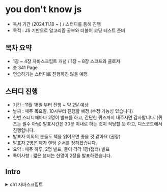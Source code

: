 # you don't know js

- 독서 기간 (2024.11.18 ~ ) / 스터디를 통해 진행
- 목적 : JS 기반으로 알고리즘 공부와 더불어 코딩 테스트 준비

## 목차 요약

- 1장 ~ 4장 자바스크립트 개념 / 1장 ~ 8장 스코프와 클로저
- 총 341 Page
- 연습하기는 스터디로 진행하진 않을 예정

## 스터디 진행

- 기간 : 11월 18일 부터 진행 ~ 약 2달 예상
- 날짜 : 매주 목요일, 10시부터 진행할 예정 (수정 가능성 있습니다)
- 한번 스터디때마다 2명이 발표를 하고, 간단한 퀴즈까지 내주시면 감사합니다. (퀴즈는 필수 아님)
  발표시간은 30분 이내로 하는 것이 적당할 듯 하고, 디스코드에서 진행합니다.
- 발표자 이외의 분들도 책을 읽어오면 좋을 것 같아요 (권장)
- 발표자 2명은 제가 랜덤 순서를 정하겠습니다.
- 요약 : 매주 하루, 2명 발표, 둘이 각각 1장(챕터) 발표
- 특이사항 : 짧은 챕터는 한명이 2장을 발표하겠습니다.

## Intro

<details>
  <summary>ch1 자바스크립트</summary>

자바스크립트에 마스터는 없습니다. 더 익숙해지고 친해질 수 있습니다.
이 책은 자바스크립트와 가까워지기 위한 여행이 될 것 입니다.

## 1.1 책에 대하여

자바스크립트 정복은 목적지가 아니라 바라봐야할 방향입니다.
조급하게 이 책을 후딱 읽고 끝낸다는 마음보다, 천천히 인내와 끈기를 갖고 읽기 바랍니다.

## 1.2 이름의 유래

자바 사용자에게 마케팅하기 위해 자바 + (가벼운)스크립트 언어 라는 의미로 만들어졌습니다.

TC39에서 지정하고 공식화된 명칭은 ECMAScript 입니다.
ES6는 ECMAScript 2015로도 불립니다. (ES6는 2015년에 나왔기 때문)

> 자바스크립트와 자바의 관계는 햄스터와 햄의 관계와 같습니다.

## 1.3 명세서

TC39는 js를 관리하는 운영 위원회입니다.
제안 단계는 0 ~ 4단계로 나뉩니다.

누구나 제안을 할 수 있지만, TC39의 승인을 받아야합니다. (https://github.com/tc39/proposals)

js는 버전이 없습니다. 공식적인 표준 js는 오직 하나입니다.

모든 브라우저, 디바이스 제조사는 단 하나뿐인 명세서를 기준으로 js 구현체를 만듭니다.

### JS를 지배하는 웹

JS 구현체를 만들 때 가장 중요시 되는 분야는 역시나 웹 환경입니다.

JS 엔진 제조사들은 js 구현체를 만들 때, 여러 상황에 대한 엣지 케이스를 고려하여 발전해 왔습니다.

이런 상황에서 JS 명세서가 업데이트 되었을 때, 엔진 제조사들은 명세서를 준수하도록 엔진을 업데이트 하거나 명세서 개정안을 자사 엔진에 반영하지 않겠다는 결정을 합니다.

만약 자사 엔진에 반영하지 않는다고 했을 때에는, TC39 위원회는 종종 기존 결정을 철회하고 명세서를 웹에 맞게 수정합니다. (ex. contains -> includes, flatten -> flat)

### JS지만 JS가 아닌 웹 전용 문법 (feat: alert)

```javascript
alert("Hello, World!");
```

이 코드는 **모든 웹** 전용 문법입니다. (alert는 브라우저에서만 동작합니다.)

브라우저 엔진, Node js 등과 같이 JS가 실행되는 환경은 전역 스코프에 API를 추가해 자체적으로 사용할 수 있는 기능을 제공합니다. (ex. alert)

alert 말고도 다양한 API가 있습니다. (ex. fetch, getCurrentLocation)

node js는 브라우저에서 사용할 수 없는 API를 제공합니다. (ex. fs, http)

우리가 자주 사용하는 console.log도 브라우저에서만 사용할 수 있는 API입니다.

이 처럼 console.log 코드를 본다면 호출은 JS지만, console.log는 명세서에 없는 웹 전용 문법이라는 것을 알 수 있습니다.

### 모든 코드가 JS인 것은 아닙니다.

개발자 도구의 경우 가장 중요시하는 것은 DX입니다. (Developer Experience)

그렇기 때문에 개발자 도구에서의 결과가 JS 명세서와 일치하지 않을 수 있습니다.

예를 들어 "전역 스코프 최상위 레벨에서 let과 const로 변수 여러 개를 선언했을 때 작동 방식"은 실제 명세서와는 다를 수 있습니다.

정확한 내용을 알고 싶다면 명세서를 참고해야합니다.

## 1.4 JS의 다양한 얼굴

프로그래밍에서는 "패러다임" 이라는 용어를 통해, 코드를 어떤식으로 작성할지에 대한 방법론을 제시합니다.

대표적인 패러다임은 다음과 같습니다.

- 절차적 프로그래밍 : 코드가 탑다운이면서 선현적으로 구조화, 이때 프로시저라 불리는 코드 단위에 미리 정해진 일련의 연산을 작성합니다.
- 객체지향 프로그래밍 : 코드를 클래스 단위로 구조화, 클래스는 데이터와 동작을 함께 묶어서 관리합니다.
- 함수형 프로그래밍 : 코드를 함수 단위로 구조화, 이때 함수는 순수하고 불변적이어야합니다. 또한 함수 자체가 값이 될 수 있습니다.

패러다임에 옳고 그름은 없습니다. 어떤 패러다임이든 적절한 상황이 있습니다.

특정 언어의 경우 지향하는 패러다임이 있지만 (C언어는 절차적, Java는 객체지향) JS는 다양한 패러다임을 지원합니다. 이를 다중 패러다임 언어라고 합니다.

## 1.5 하위 호환성과 상위 호환성

JS는 하위 호환성을 중요시합니다. (ex. ES6 코드는 ES5 엔진에서도 동작해야합니다.)

TC39 위원회는 새로운 기능을 추가할 때, 기존 코드와 충돌이 없도록 설계합니다. 그리고 "우리는 절대 웹을 망치지 않을 것이다" 라는 신념을 가지고 있습니다.

이에 장점만 있는 것은 아닙니다. 단점으로는 한번의 실수로 영원히 고치지 못하는 명세가 발생할 수 있습니다. 그만큼 엄격한 기준과 테스트를 필요로 합니다.

다만 예외적인 경우도 있습니다만, 매우 드물고 특별한 경우입니다.

이와 반대개념인 상위 호환성에 대해 알아보겠습니다.

일단 JS는 상위 호환성을 지향하지 않습니다. 상위 호환성을 지원하는 대표적인 예시는 HTML과 CSS입니다.

HTML과 CSS에서는 본질상 선언적이므로, 인식되지 않는 선언은 무시하고 넘어갑니다.

### 간극을 메우는 노력

JS는 상위 호환성을 보장하지 않기에 오래된 엔진에서는 최신 기능을 사용할 수 없습니다. 이런 문제를 해결하기 위해 방법이 있습니다.

- 폴리필 : ES6 이상의 기능을 ES5 이하에서 사용할 수 있도록 도와주는 코드 조각입니다. (ex. core-js)
- 트랜스파일 : 코드를 변환하는 과정을 말합니다. (ex. babel)

바벨은 오래된 엔진에서도 최신 기능을 사용할 수 있도록 도와줍니다.

```javascript
// ES6
if (true) {
  let x = 2;
  console.log(x);
} else {
  let x = 3;
  console.log(x);
}
// let은 블록 스코프를 가지기 때문에 x는 블록 내부에서만 유효합니다.

// ES5 (바벨을 통해 변환된 코드)
var x$0, x$1;
if (true) {
  x$0 = 2;
  console.log(x);
} else {
  x$1 = 3;
  console.log(x);
}
```

그럼 그냥 옛날 방식으로 코딩하면 되지 않을까요? 그렇지 않습니다.

- ES6 이상의 기능은 코드를 더 명확하게 만들어줍니다.

이런 이유로 ES6 이상의 기능을 사용하는 것이 좋습니다. (다만, 폴리필과 트랜스파일을 통해 호환성을 지키는 것이 중요합니다.)

### 폴리필을 활용해서 극복하기

상위 호환성 문제가 새로운 문법이 아닌 근래에 추가되었지만, 아직 지원하지 않는 API 일 경우 폴리필을 사용할 수 있습니다.

```javascript
// finally 메서드는 ES6에 추가된 메서드입니다.
// 이 메서드는 Promise가 성공하든 실패하든 무조건 실행됩니다.

// 폴리필을 사용하지 않은 코드
promise
  .then(() => {
    // 성공
  })
  .catch(() => {
    // 실패
  })
  .finally(() => {
    // 무조건 실행
  });

// finally 메서드를 사용하기 위한 폴리필
if (typeof Promise.prototype.finally !== "function") {
  Promise.prototype.finally = function (callback) {
    return this.then(
      (value) => Promise.resolve(callback()).then(() => value),
      (reason) =>
        Promise.resolve(callback()).then(() => {
          throw reason;
        })
    );
  };
}
```

폴리필에 대한 정보는 ES-Shim Repository에서 확인할 수 있습니다.

## 1.6 인터프리터 이해하기

인터프리터 언어 vs 컴파일러 언어

- 인터프리터 언어 : 코드를 한 줄씩 읽어가며 실행합니다. (ex. JS, Python)
- 컴파일러 언어 : 코드를 한 번에 컴파일하고 실행합니다. (ex. C, C++)

장단점은 다음과 같습니다.

- 인터프리터 언어 : 빠른 개발, 느린 실행 (실행 시간이 오래 걸릴 수 있음, 최적화가 어려울 수 있음)
- 컴파일러 언어 : 느린 개발, 빠른 실행 (컴파일 시간이 오래 걸릴 수 있음)

인터프리터 언어는 한 줄씩 읽기 때문에, 만약 5번째 줄에서 오류가 발생하면 1 ~ 4번째 줄까지는 실행이 되고 오류를 발경하지 못합니다. 근데 이렇게 오류 발견을 미루는 것은 때에 따라서는 문제가 될 수 있습니다.

**파싱(Parsing)**

파싱이라는 단계를 거치는 언어도 있습니다. 만약 파싱 단계가 있다면 5번째 줄에 오류를 사전에 발견하여 오류를 수정할 수 있습니다.

이렇게 된다면 syntax error(혹은 static error)를 미리 발견할 수 있습니다.

파싱이 끝난 후에는 파싱 결과인 AST(Abstract Syntax Tree)를 바탕으로 실행 단계로 넘어갑니다. 이런 파싱의 역할로 인해 파싱하는 언어는 컴파일 언어라고 통용되기도 합니다.

그럼 JS도 파싱을 거치는 언어인데, 컴파일 언어일까요? 대답은 컴파일 언어에 가깝다 입니다.

js -> 파싱(추상 구문 트리) -> 컴파일(바이트 코드) -> 실행

**JS로 만든 코드의 실행 절차**

1. 작성된 코드는 바벨이 트랜스파일합니다. 이후 번들러(webpack)가 코드를 하나로 묶습니다. 이 결과를 JS 엔진으로 보냅니다.
2. JS 엔진은 코드를 실행하기 전에 파싱합니다. 이때 추상 구문 트리(AST)를 만듭니다.
3. AST를 바이트 코드로 컴파일합니다. 이때 최적화를 수행합니다. (JIT 컴파일)
4. JS 가상 머신이 바이트 코드를 실행합니다.

<!-- img 추가 -->
<img src="/img/books/js/v8-overview.png" alt="v8-overview" width="500" height="300"/>

이런 특징들 덕분에 문법 오류를 미리 발견할 수 있고, 프로그램을 더 빠르게 완성할 수 있습니다.

### 웹어셈블리 (WebAssembly)

JS로 작성한 코드를 얼마나 빠르게 실행할 수 있을까요? 이런 고민에서 웹어셈블리가 탄생했습니다.

처음에는 ASM.js라는 프로젝트로 시작되었습니다. ASM.js는 JS로 작성된 코드를 최적화하여 빠르게 실행할 수 있도록 도와줍니다.

이후에 WASM(WebAssembly)가 등장했습니다. JS기반 개발자가 아니라도 JS 엔진에서 사용될 코드를 쉽게 작성할 수 있도록 도와줍니다. 특징으로는 파싱과 컴파일 단계를 거치지 않고, 바이트 코드로 바로 실행할 수 있습니다.

WASM은 웹을 위한 기술은 아닙니다. 다른 어떤 언어도 컴파일러만 있다면 WASM을 사용할 수 있습니다.

JS를 WASM이 대체하지는 않습니다. WASM은 JS와 함께 사용할 수 있는 기술입니다.

## 1.7 엄격 모드

엄격 모드는 JS의 버그를 줄이기 위해 만들어졌습니다.

엄격 모드는 다음과 같은 특징이 있습니다. (use strict)

- 선언되지 않은 변수를 사용하면 ReferenceError가 발생합니다.
- 함수의 매개변수 이름이 중복되면 SyntaxError가 발생합니다.
- with 문을 사용하면 SyntaxError가 발생합니다.
- eval 함수를 사용하면 SyntaxError가 발생합니다.

```javascript
// "use strict"; 는 함수 단위로도 사용할 수 있습니다. 점진적으로 적용할 때 사용할 수 있습니다.

function foo() {
  // 공백 혹은 주석만 use strict 위에 있을 수 있습니다.
  "use strict";
  x = 10; // ReferenceError: x is not defined
}
```

## 1.8 요약

- JS는 ECMAScript 명세서를 따르는 언어입니다.
- TC39 위원회가 명세서를 관리합니다.
- 브라우저를 비롯해 Node.js, Deno 등 다양한 환경에서 JS를 사용할 수 있습니다.

- JS는 다중 패러다임 언어입니다.
- 객제지향, 함수형, 절차적 프로그래밍을 지원합니다.

- JS는 컴파일 처리되는 언어입니다. (파싱, 컴파일, 실행 단계를 거칩니다.)

</details>
